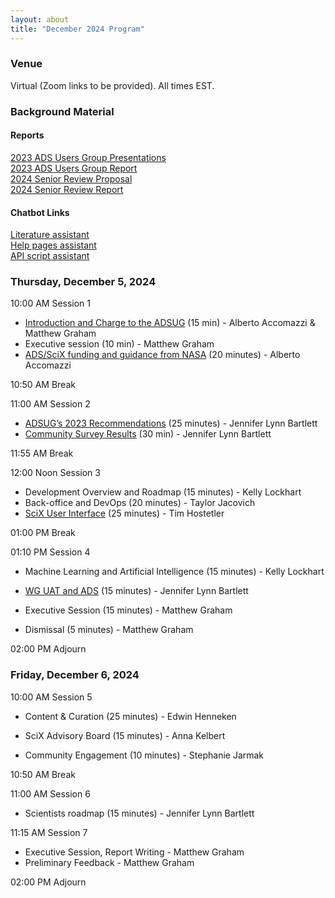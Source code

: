```yaml
---
layout: about
title: "December 2024 Program"
---
```

<base target="_blank">

### Venue
Virtual (Zoom links to be provided). All times EST.

### Background Material

#### Reports   
[2023 ADS Users Group Presentations](https://ui.adsabs.harvard.edu/about/adsug/past_meetings/2023-11-16-202311-program.html)  
[2023 ADS Users Group Report](https://ads.harvard.edu/adsug/2023/ADSUGReport2023.pdf)  
[2024 Senior Review Proposal](https://ads.harvard.edu/adsug/2024/SciX_SR2024_Submitted.pdf)   
[2024 Senior Review Report](https://ads.harvard.edu/adsug/2024/AAR24-0002+ADS_Accomazzi_FinalEval.pdf) 

#### Chatbot Links    
[Literature assistant](https://chatgpt.com/g/g-673166051bec8190be6b0454fbdf5aef-scix-chat-assistant)  
[Help pages assistant](https://chatgpt.com/g/g-eB6GcoxPu-ads-help-pages)  
[API script assistant](https://chatgpt.com/g/g-j6N0Wpd0M-ads-api-code-generator)  

### Thursday, December 5, 2024
10:00 AM Session 1
- [Introduction and Charge to the ADSUG](https://ads.harvard.edu/adsug/2024/01-01-ADSUG_2024_Introduction.pdf) (15 min) - Alberto Accomazzi & Matthew Graham
- Executive session (10 min) - Matthew Graham
- [ADS/SciX funding and guidance from NASA](https://ads.harvard.edu/adsug/2024/01-03-ADS_SciX_Funding_and_Charge.pdf) (20 minutes) - Alberto Accomazzi

10:50 AM Break

11:00 AM Session 2

- [ADSUG’s 2023 Recommendations](https://ads.harvard.edu/adsug/2024/02-01-2023-ADS-UG-Recommendations.pdf) (25 minutes) - Jennifer Lynn Bartlett
- [Community Survey Results](https://ads.harvard.edu/adsug/2024/-2-02-User_Survey_Overview_for_ADSUG.pdf) (30 min) - Jennifer Lynn Bartlett

11:55 AM Break

12:00 Noon Session 3 

- Development Overview and Roadmap (15 minutes) - Kelly Lockhart
- Back-office and DevOps  (20 minutes) - Taylor Jacovich
- [SciX User Interface](https://ads.harvard.edu/adsug/2024/03-03-User_Interface_Report-ADSUG-2024.pdf) (25 minutes) - Tim Hostetler

01:00 PM Break

01:10 PM Session 4

- Machine Learning and Artificial Intelligence (15 minutes) - Kelly Lockhart

- [WG UAT and ADS](https://ads.harvard.edu/adsug/2024/04-02-WGUATandADS-ADSUG-2024.pdf) (15 minutes) - Jennifer Lynn Bartlett

- Executive Session (15 minutes) - Matthew Graham
- Dismissal (5 minutes) - Matthew Graham 
	
02:00 PM Adjourn

### Friday, December 6, 2024
10:00 AM Session 5

- Content & Curation (25 minutes) - Edwin Henneken

- SciX Advisory Board (15 minutes) - Anna Kelbert

- Community Engagement (10 minutes) - Stephanie Jarmak

10:50 AM Break

11:00 AM Session 6

- Scientists roadmap (15 minutes) - Jennifer Lynn Bartlett

11:15 AM Session 7

- Executive Session, Report Writing - Matthew Graham
- Preliminary Feedback - Matthew Graham
		
02:00 PM Adjourn 
